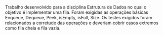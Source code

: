 Trabalho desenvolvido para a disciplina Estrutura de Dados no qual o objetivo é implementar uma fila. 
Foram exigidas as operações básicas Enqueue, Dequeue, Peek, isEmpty, isFull, Size.
Os testes exigidos foram relacionados a corretude das operações e deveriam cobrir casos extremos como fila cheia e fila vazia.
